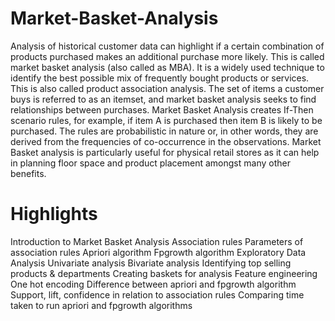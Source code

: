 # Market-Basket-Analysis
Analysis of historical customer data can highlight if a certain combination of products purchased makes an additional purchase more likely. This is called market 
basket analysis (also called as MBA). It is a widely used technique to identify the best possible mix of frequently bought products or services. This is also 
called product association analysis. The set of items a customer buys is referred to as an itemset, and market basket analysis seeks to find relationships 
between purchases. Market Basket Analysis creates If-Then scenario rules, for example, if item A is purchased then item B is likely to be purchased. The rules are 
probabilistic in nature or, in other words, they are derived from the frequencies of co-occurrence in the observations. Market Basket analysis is particularly useful 
for physical retail stores as it can help in planning floor space and product placement amongst many other benefits.



# Highlights

Introduction to Market Basket Analysis
Association rules
Parameters of association rules
Apriori algorithm
Fpgrowth algorithm
Exploratory Data Analysis
Univariate analysis
Bivariate analysis
Identifying top selling products & departments
Creating baskets for analysis
Feature engineering
One hot encoding
Difference between apriori and fpgrowth algorithm
Support, lift, confidence in relation to association rules
Comparing time taken to run apriori and fpgrowth algorithms
